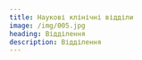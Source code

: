 ```yaml
---
title: Наукові клінічні відділи
image: /img/005.jpg
heading: Відділення
description: Відділення
---
```


